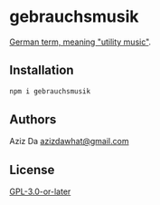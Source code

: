 # gebrauchsmusik

[German term, meaning "utility music"](https://en.wikipedia.org/wiki/Gebrauchsmusik).

## Installation

```bash
npm i gebrauchsmusik
```

## Authors

Aziz Da <azizdawhat@gmail.com>

## License

[GPL-3.0-or-later]()
